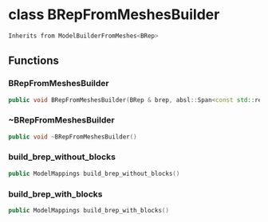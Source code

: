 # class BRepFromMeshesBuilder


```cpp
Inherits from ModelBuilderFromMeshes<BRep>
```



## Functions

### BRepFromMeshesBuilder

```cpp
public void BRepFromMeshesBuilder(BRep & brep, absl::Span<const std::reference_wrapper<const PointSet3D> > corners, absl::Span<const std::reference_wrapper<const EdgedCurve3D> > curves, absl::Span<const std::reference_wrapper<const SurfaceMesh3D> > surfaces)
```


### ~BRepFromMeshesBuilder

```cpp
public void ~BRepFromMeshesBuilder()
```


### build_brep_without_blocks

```cpp
public ModelMappings build_brep_without_blocks()
```


### build_brep_with_blocks

```cpp
public ModelMappings build_brep_with_blocks()
```




